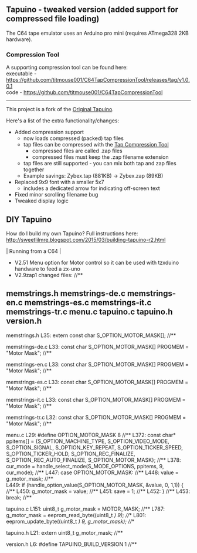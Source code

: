 ## Tapuino - tweaked version (added support for compressed file loading)

The C64 tape emulator uses an Arduino pro mini (requires ATmega328 2KB hardware).

### Compression Tool
A supporting compression tool can be found here:  
executable - https://github.com/titmouse001/C64TapCompressionTool/releases/tag/v1.0.0.1  
code - https://github.com/titmouse001/C64TapCompressionTool  

----
This project is a fork of the [Original Tapuino].

Here's a list of the extra functionality/changes:
- Added compression support
  - now loads compressed (packed) tap files
  - tap files can be compressed with the [Tap Compression Tool]
    - compressed files are called .zap files
    - compressed files must keep the .zap filename extension
  - tap files are still supported - you can mix both tap and zap files together
  - Example savings: Zybex.tap (881KB) -> Zybex.zap (89KB)
- Replaced 9x9 font with a smaller 5x7
  - includes a dedicated arrow for indicating off-screen text
- Fixed minor scrolling filename bug
- Tweaked display logic

## DIY Tapuino

How do I build my own Tapuino?  Full instructions here: http://sweetlilmre.blogspot.com/2015/03/building-tapuino-r2.html

| Running from a C64 |
 
[Original Tapuino]:https://github.com/sweetlilmre/tapuino
[Tap Compression Tool]:https://github.com/titmouse001/Tapuino-C64TapPackerTool

* V2.51 Menu option for Motor control so it can be used with tzxduino handware to feed a zx-uno
* V2.9zap1 changed files: //**

memstrings.h
memstrings-de.c
memstrings-en.c
memstrings-es.c
memstrings-it.c
memstrings-tr.c
menu.c
tapuino.c
tapuino.h
version.h
--------------

memstrings.h
L35: extern const char S_OPTION_MOTOR_MASK[];		//**

memstrings-de.c
L33: const char S_OPTION_MOTOR_MASK[] PROGMEM = "Motor Mask";		//**

memstrings-en.c
L33: const char S_OPTION_MOTOR_MASK[] PROGMEM = "Motor Mask";		//**

memstrings-es.c
L33: const char S_OPTION_MOTOR_MASK[] PROGMEM = "Motor Mask";		//**

memstrings-it.c
L33: const char S_OPTION_MOTOR_MASK[] PROGMEM = "Motor Mask";		//**

memstrings-tr.c
L32: const char S_OPTION_MOTOR_MASK[] PROGMEM = "Motor Mask";		//**

menu.c
L29: #define OPTION_MOTOR_MASK 8		//**
L372: const char* ppitems[] = {S_OPTION_MACHINE_TYPE, S_OPTION_VIDEO_MODE, S_OPTION_SIGNAL, S_OPTION_KEY_REPEAT, S_OPTION_TICKER_SPEED, S_OPTION_TICKER_HOLD, S_OPTION_REC_FINALIZE, S_OPTION_REC_AUTO_FINALIZE, S_OPTION_MOTOR_MASK}; //**
L378: cur_mode = handle_select_mode(S_MODE_OPTIONS, ppitems, 9, cur_mode); //**
L447: case OPTION_MOTOR_MASK:	//**
L448: value = g_motor_mask;	//**  
L449: if (handle_option_value(S_OPTION_MOTOR_MASK, &value, 0, 1,1)) {	//**
L450: g_motor_mask = value;	//**
L451: save = 1;	//**
L452: }	//**
L453: break;	//**	

tapuino.c
L151: uint8_t g_motor_mask = MOTOR_MASK;	//**
L787: g_motor_mask = eeprom_read_byte((uint8_t *) 9);	//**
L801: eeprom_update_byte((uint8_t *) 9, g_motor_mask);  //**

tapuino.h
L21: extern uint8_t g_motor_mask;	//**

version.h
L6: #define TAPUINO_BUILD_VERSION 1		//**


